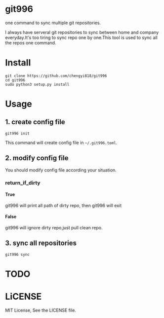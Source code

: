 # git996
one command to sync multiple git repositories.

I always have serveral git repositories to sync between home and company everyday.It's too tiring to sync repo one by one.This tool is used to sync all the repos one command.

# Install
```
git clone https://github.com/chengyi818/git996
cd git996
sudo python3 setup.py install
```

# Usage

## 1. create config file
```
git996 init
```
This command will create config file in `~/.git996.toml`.

## 2. modify config file
You should modify config file according your situation.

### return_if_dirty

#### True
git996 will print all path of dirty repo, then git996 will exit

#### False
git996 will ignore dirty repo,just pull clean repo.


## 3. sync all repositories
```
git996 sync
```

# TODO

# LiCENSE
MIT License, See the LICENSE file.
